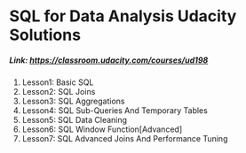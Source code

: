 # SQL for Data Analysis Udacity Solutions
##### Link: https://classroom.udacity.com/courses/ud198
1) Lesson1: Basic SQL
2) Lesson2: SQL Joins
3) Lesson3: SQL Aggregations
4) Lesson4: SQL Sub-Queries And Temporary Tables
5) Lesson5: SQL Data Cleaning
6) Lesson6: SQL Window Function[Advanced]
7) Lesson7: SQL Advanced Joins And Performance Tuning
